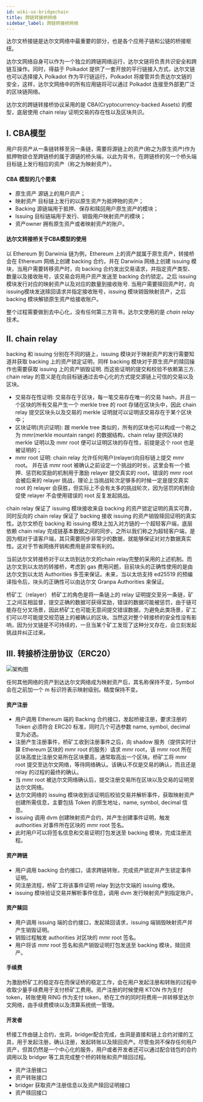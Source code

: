 ```yaml
---
id: wiki-us-bridgechain
title: 跨链转接桥网络
sidebar_label: 跨链转接桥网络
---
```


达尔文桥接链是达尔文网络中最重要的部分，也是各个应用子链和公链的桥接枢纽。

达尔文网络自身可以作为一个独立的跨链网络运行，达尔文链将负责共识安全和跨链互操作。同时，得益于 Polkadot 提供了一套开放的平行链接入方式，达尔文链也可以选择接入 Polkadot 作为平行链运行，Polkadot 将接管并负责达尔文链的安全，这样，达尔文网络中的所有应用链将可以通过 Polkadot 连接至外部更广泛的区块链网络。

达尔文的跨链转接桥协议采用的是 CBA(Cryptocurrency-backed Assets) 的模型，底层使用 chain relay 证明交易的存在性以及区块共识。

## I. CBA模型

用户将资产从一条链转移至另一条链，需要将源链上的资产(称之为原生资产)作为抵押物锁仓至跨链桥的属于源链的桥头端，以此为背书，在跨链桥的另一个桥头端目标链上发行相应的资产（称之为映射资产）。

#### CBA 模型的几个要素
- 原生资产 源链上的用户资产；
- 映射资产 目标链上发行的以原生资产为抵押物的资产；
- Backing 源链端用于抵押、保存和赎回用户原生资产的模块；
- Issuing 目标链端用于发行、销毁用户映射资产的模块；
- 资产owner 拥有原生资产或者映射资产的账户。

#### 达尔文转接桥关于CBA模型的使用
以 Ethereum 到 Darwinia 链为例，Ethereum 上的资产就属于原生资产，转接桥会在 Ethereum 网络上创建 backing 合约，并在 Darwinia 网络上创建 issuing 模块，当用户需要转移资产时，向 backing 合约发出交易请求，并指定资产类型、数量以及接收账号，该交易会将用户资产发送至 backing 合约锁定。之后 issuing 模块发行对应的映射资产以及对应的数量到接收账号. 当用户需要赎回资产时，向issuing模块发送赎回请求并指定接收账号，issuing 模块销毁映射资产，之后 backing 模块解锁原生资产给接收账户。

整个过程需要做到去中心化，没有任何第三方背书，达尔文使用的是 *chain relay* 技术。

## II. chain relay

backing 和 issuing 分别在不同的链上，issuing 模块对于映射资产的发行需要知道并获取 backing 上的资产锁定证明，同样 backing 模块对于原生资产的赎回操作也需要获取 issuing 上的资产销毁证明. 而这些证明的提交和校验不依赖第三方. chain relay 的意义是在向目标链通过去中心化的方式提交源链上可信的交易以及区块。
- 交易存在性证明: 交易存在于区块，每一笔交易存在唯一的交易 hash，并且一个区块的所有交易产生一个 merkle tree 的 root 存储在区块头中，因此 chain relay 提交区块头以及交易的 merkle 证明就可以证明该交易存在于某个区块中；
- 区块证明(共识证明): 跟 merkle tree 类似的，所有的区块也可以构成一个称之为 mmr(merkle mountain range) 的数据结构，chain relay 提供区块的 merkle 证明以及 mmr root 便可以证明区块的存在性，前提是这个 root 也是被证明的；
- mmr root 证明: chain relay 允许任何用户(relayer)向目标链上提交 mmr root。 并在该 mmr root 被确认之前设定一个挑战的时长，这里会有一个抵押、惩罚和奖励的机制用于激励 relayer 提交真实的 root，错误的 mmr root 会被后来的 relayer 挑战，理论上当挑战轮次足够多的时候一定是提交真实 root 的 relayer 会获胜，但实际上不会有太多的挑战轮次，因为惩罚的机制会促使 relayer 不会使用错误的 root 反复发起挑战。

chain relay 保证了 issuing 模块接收来自 backing 的资产锁定证明的真实可靠，同时反向的 chain relay 保证了 backing 接收 issuing 的资产销毁赎回证明的真实性。达尔文桥在 backing 和 issuing 模块上加入对方链的一个超轻客户端，底层依赖 chain relay 完成链基本数据之间的同步。之所以我们称之为超轻客户端，是因为相对于请客户端，其只需要同步非常少的数据，就能够保证对对方数据真实性。这对于节省网络开销和费用是非常有利的。

当前达尔文转接桥对于以太坊到达尔文的chain relay完整的采用的上述机制。而达尔文到以太坊的转接桥，考虑到 gas 费用问题，目前块头的正确性使用的是由达尔文到以太坊 Authorities 多签来保证。未来，当以太坊支持 ed25519 的预编译指令后，块头的正确性可以由达尔文 Granpa Authorities 来保证。

桥矿工（relayer）
桥矿工的角色是将一条链上的 relay 证明提交至另一条链，矿工之间互相监督，提交正确的数据可获得奖励，错误的数据可能被惩罚，由于链可能存在分叉场景，因此桥矿工也可能无意间提交错误数据，为避免此类场景，矿工们可以尽可能提交规范链上的被确认的区块。当然这对整个转接桥的安全性没有影响，因为分叉链是不可持续的，一旦当某个矿工发现了这种分叉存在，会立刻发起挑战并纠正过来。

## III. 转接桥注册协议（ERC20）
![架构图](assets/bridger-register.svg)

任何其他网络的资产到达达尔文网络成为映射资产后，其名称保持不变，Symbol 会在之前加一个 m 标识符表示映射级别。精度保持不变。

#### 资产注册
- 用户调用 Ethereum 端的 Backing 合约接口，发起桥接注册，要求注册的 Token 必须符合 ERC20 标准，同时几个可选参数 name, symbol, decimal 变为必选。
- 注册产生注册事件，桥矿工收到注册事件之后，向 shadow 服务（提供实时计算 Ethereum 区块的 mmr root 的服务）请求 mmr root，该 mmr root 所在区块高度比注册交易所在区块要高，通常取高出一个区块。桥矿工将 mmr root 提交至达尔文网络，等待网络确认。该确认不仅是交易的确认，而且还是 relay 的过程的最终的确认。
- 当 mmr root 被达尔文网络确认后，提交注册交易所在区块以及交易的证明至达尔文网络。
- 达尔文网络的 issuing 模块收到该证明后校验交易并解析事件，获取映射资产创建所需信息，主要包括 Token 的原生地址，name, symbol, decimal 信息。
- issuing 调用 dvm 创建映射资产合约，并产生创建事件证明，触发 authorities 对事件所在区块的 mmr root 签名。
- 此时用户可以将签名信息和交易证明打包发送至 backing 模块，完成注册流程。

#### 资产跨链
- 用户调用 backing 合约接口，请求跨链转账，完成资产锁定并产生锁定事件证明。
- 同注册流程，桥矿工将该事件证明 relay 到达尔文端的 issuing 模块。
- issuing 模块验证交易并解析事件信息，调用 dvm 发行映射资产到指定账户。

#### 资产赎回
- 用户调用 issuing 端的合约接口，发起赎回请求，issuing 端销毁映射资产并产生销毁证明。
- 销毁过程触发 authorities 对区块的 mmr root 签名。
- 用户将该 mmr root 签名和资产销毁证明打包发送至 backing 模块，赎回资产。

#### 手续费
为激励桥矿工的稳定存在而保证桥的稳定工作，会在用户发起注册和转账的过程中收取少量手续费用于支付桥矿工费用。资产注册的时候使用 KTON 作为支付 token，转账使用 RING 作为支付 token，桥在工作的同时将费用一并转移至达尔文网络，由手续费模块以及清算系统统一管理。

#### 开发者
桥接工作由链上合约，虫洞，bridger配合完成，虫洞是直接和链上合约对接的工具，用于发起注册，确认注册，发起转账以及赎回资产。尽管虫洞不保存任何用户资产，但其仍然是一个中心化的服务，用户或者开发者还可以通过配合钱包的合约调用以及 bridger 等工具完成整个桥的转账和资产赎回过程。
- 资产注册接口
- 资产转账接口
- bridger 获取资产注册信息以及资产赎回证明接口
- 资产赎回接口
